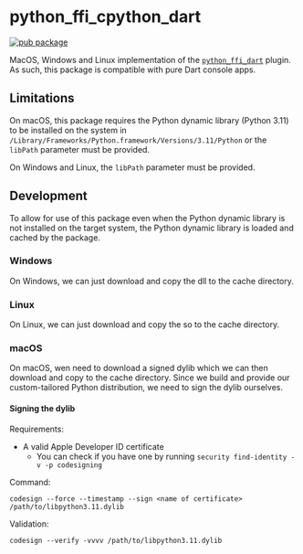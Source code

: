 # python_ffi_cpython_dart

[![pub package](https://img.shields.io/pub/v/python_ffi_cpython_dart.svg)](https://pub.dev/packages/python_ffi_cpython_dart)

MacOS, Windows and Linux implementation of
the [`python_ffi_dart`](https://pub.dev/packages/python_ffi_dart) plugin. As such, this package is
compatible with pure Dart console apps.

## Limitations

On macOS, this package requires the Python dynamic library (Python 3.11) to be installed on the
system in `/Library/Frameworks/Python.framework/Versions/3.11/Python` or the `libPath` parameter
must be provided.

On Windows and Linux, the `libPath` parameter must be provided.

## Development

To allow for use of this package even when the Python dynamic library is not installed on the
target system, the Python dynamic library is loaded and cached by the package.

### Windows

On Windows, we can just download and copy the dll to the cache directory.

### Linux

On Linux, we can just download and copy the so to the cache directory.

### macOS

On macOS, wen need to download a signed dylib which we can then download and copy to the cache
directory. Since we build and provide our custom-tailored Python distribution, we need to sign the
dylib ourselves.

#### Signing the dylib

Requirements:

- A valid Apple Developer ID certificate
    - You can check if you have one by running `security find-identity -v -p codesigning`

Command:

```shell
codesign --force --timestamp --sign <name of certificate> /path/to/libpython3.11.dylib
```

Validation:

```shell
codesign --verify -vvvv /path/to/libpython3.11.dylib
```

